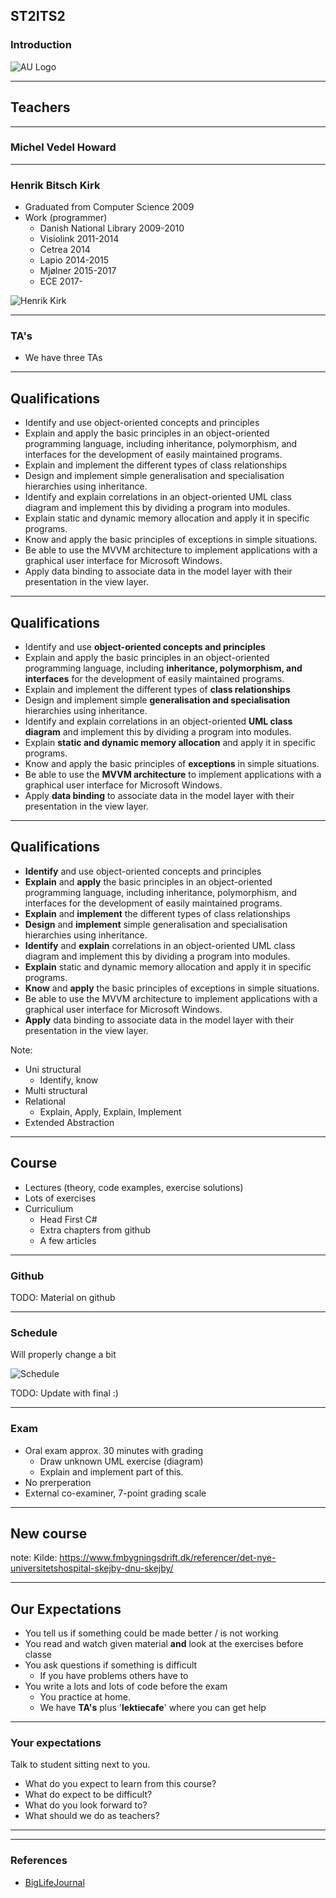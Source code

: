 <!-- .slide: data-background="#003d73" -->

## ST2ITS2

### Introduction

![AU Logo](./../../img/aulogo_uk_var2_white.png "AU Logo") <!-- .element style="width: 200px; position: fixed; bottom: 50px; left: 50px" -->


---

<!-- .slide: data-background-image="./img/teachers.png" -->

## Teachers <!-- .element: style="color:#003d73; background-color: #ffffff" -->



----

### Michel Vedel Howard


----

### Henrik Bitsch Kirk

* Graduated from Computer Science 2009
* Work (programmer)
    * Danish National Library 2009-2010
    * Visiolink 2011-2014
    * Cetrea 2014
    * Lapio 2014-2015
    * Mj&#248;lner 2015-2017
    * ECE 2017-

![Henrik Kirk](./img/henrik.png) <!-- .element: style="position: absolute; top: 50%; right: 10%; width: 300px" -->

----

### TA's

* We have three TAs

---

<!-- .slide: data-transition="slide-in fade-out" -->

## Qualifications

* Identify and use object-oriented concepts and principles
* Explain and apply the basic principles in an object-oriented programming language, including inheritance, polymorphism, and interfaces for the development of easily maintained programs.
* Explain and implement the different types of class relationships
* Design and implement simple generalisation and specialisation hierarchies using inheritance.
* Identify and explain correlations in an object-oriented UML class diagram and implement this by dividing a program into modules.
* Explain static and dynamic memory allocation and apply it in specific programs.
* Know and apply the basic principles of exceptions in simple situations.
* Be able to use the MVVM architecture to implement applications with a graphical user interface for Microsoft Windows.
* Apply data binding to associate data in the model layer with their presentation in the view layer.

<!-- .slide: style="font-size: 28px" -->

----

<!-- .slide: data-transition="fade-in fade-out" -->

## Qualifications 

* Identify and use **object-oriented concepts and principles**<!-- .element: style="color: #000000" -->
* Explain and apply the basic principles in an object-oriented programming language, including **inheritance, polymorphism, and interfaces**<!-- .element: style="color: #000000" --> for the development of easily maintained programs.
* Explain and implement the different types of **class relationships**<!-- .element: style="color: #000000" -->
* Design and implement simple **generalisation and specialisation**<!-- .element: style="color: #000000" --> hierarchies using inheritance.
* Identify and explain correlations in an object-oriented **UML class diagram**<!-- .element: style="color: #000000" --> and implement this by dividing a program into modules.
* Explain **static and dynamic memory allocation**<!-- .element: style="color: #000000" --> and apply it in specific programs.
* Know and apply the basic principles of **exceptions**<!-- .element: style="color: #000000" --> in simple situations.
* Be able to use the **MVVM architecture**<!-- .element: style="color: #000000" --> to implement applications with a graphical user interface for Microsoft Windows.
* Apply **data binding**<!-- .element: style="color: #000000" --> to associate data in the model layer with their presentation in the view layer.

<!-- .slide: style="font-size: 28px; color: #00000055; " -->

----

<!-- .slide: data-transition="fade-in slide-out" -->

## Qualifications

* **Identify**<!-- .element: style="color: #000000" --> and use object-oriented concepts and principles
* **Explain**<!-- .element: style="color: #000000" --> and **apply**<!-- .element: style="color: #000000" --> the basic principles in an object-oriented programming language, including inheritance, polymorphism, and interfaces for the development of easily maintained programs.
* **Explain**<!-- .element: style="color: #000000" --> and **implement**<!-- .element: style="color: #000000" --> the different types of class relationships
* **Design**<!-- .element: style="color: #000000" --> and **implement**<!-- .element: style="color: #000000" --> simple generalisation and specialisation hierarchies using inheritance.
* **Identify**<!-- .element: style="color: #000000" --> and **explain**<!-- .element: style="color: #000000" --> correlations in an object-oriented UML class diagram and implement this by dividing a program into modules.
* **Explain**<!-- .element: style="color: #000000" --> static and dynamic memory allocation and apply it in specific programs.
* **Know**<!-- .element: style="color: #000000" --> and **apply**<!-- .element: style="color: #000000" --> the basic principles of exceptions in simple situations.
* Be able to use the MVVM architecture to implement applications with a graphical user interface for Microsoft Windows.
* **Apply**<!-- .element: style="color: #000000" --> data binding to associate data in the model layer with their presentation in the view layer.

<!-- .slide: style="font-size: 28px; color: #00000055; " -->

Note:

* Uni structural
    * Identify, know
* Multi structural
* Relational
    * Explain, Apply, Explain, Implement
* Extended Abstraction


---

## Course

* Lectures (theory, code examples, exercise solutions)
* Lots of exercises
* Curriculium
    * Head First C#
    * Extra chapters from github
    * A few articles


----

### Github

TODO: Material on github




----

### Schedule

Will properly change a bit

![Schedule](./img/schedule.png "")



TODO: Update with final :)

----

### Exam

* Oral exam approx. 30 minutes with grading
    * Draw unknown UML exercise (diagram)
    * Explain and implement part of this.
* No prerperation
* External co-examiner, 7-point grading scale


---

## New course <!-- .element: style="color:#003d73; background-color: #ffffff" -->

<!-- .slide: data-background-image="./img/byggeriet-i-skejby-i-2014.jpg" -->

note: 
Kilde: https://www.fmbygningsdrift.dk/referencer/det-nye-universitetshospital-skejby-dnu-skejby/

----

## Our Expectations

* You tell us if something could be made better / is not working
* You read and watch given material **and** look at the exercises before classe
* You ask questions if something is difficult
    * If you have problems others have to
* You write a lots and lots of code before the exam
    * You practice at home.
    * We have **TA's** plus '**lektiecafe**' where you can get help

----

### Your expectations

Talk to student sitting next to you.

* What do you expect to learn from this course?
* What do expect to be difficult?
* What do you look forward to?
* What should we do as teachers?

----

<!-- .slide: data-background-image="./img/learning_pit.jpg" -->


---

### References

* [BigLifeJournal](https://biglifejournal.com/ "")
